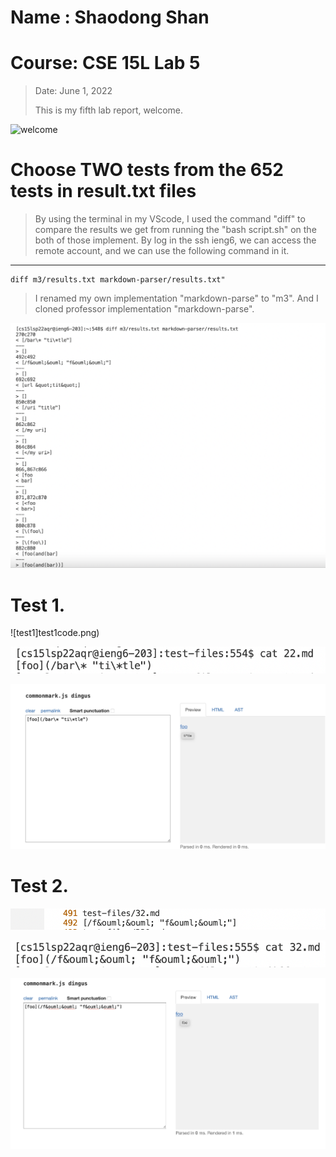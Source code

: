 # Name : Shaodong Shan
# Course: CSE 15L Lab 5
>Date: June 1, 2022
>
>This is my fifth lab report, welcome.
>
![welcome](https://user-images.githubusercontent.com/103075501/162642398-9902f982-4aa5-4e33-816d-d0eba4ceace9.jpeg)
>
# Choose TWO tests from the 652 tests in result.txt files
> By using the terminal in my VScode, I used the command "diff" to compare the results we get from running the "bash script.sh" on the both of those implement.
> By log in the ssh ieng6, we can access the remote account, and we can use the following command in it.

___
```
diff m3/results.txt markdown-parser/results.txt"
```

> I renamed my own implementation "markdown-parse" to "m3".
> And I cloned professor implementation "markdown-parse".

![result](resulttxt.png)


# Test 1.

![test1]test1code.png)

![cat1](cat1.png)

![output1](test1output.png)

# Test 2.

![test2](test2code.png)

![cat2](cat2.png)

![output2](test2output.png)

